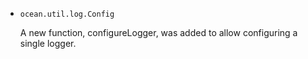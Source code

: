 * `ocean.util.log.Config`

  A new function, configureLogger, was added to allow configuring a single logger.

